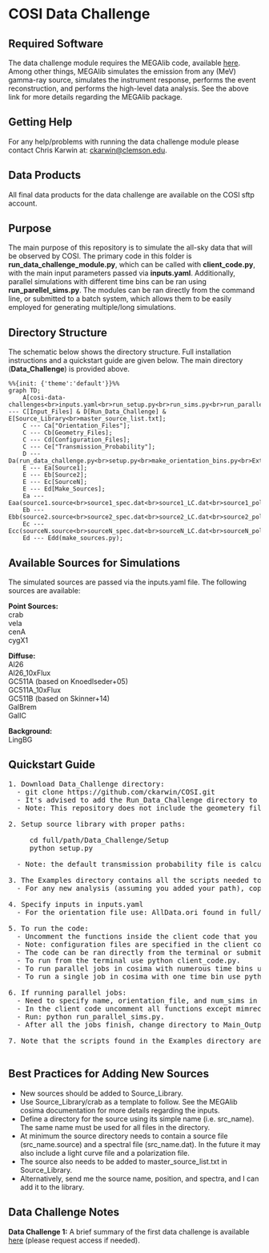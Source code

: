 # COSI Data Challenge

## Required Software <br />
The data challenge module requires the MEGAlib code, available [here](http://megalibtoolkit.com/home.html). Among other things, MEGAlib simulates the emission from any (MeV) gamma-ray source, simulates the instrument response, performs the event reconstruction, and performs the high-level data analysis. See the above link for more details regarding the MEGAlib package.   

## Getting Help <br />
For any help/problems with running the data challenge module please contact Chris Karwin at: ckarwin@clemson.edu. 

## Data Products <br />
All final data products for the data challenge are available on the COSI sftp account.

## Purpose <br />
The main purpose of this repository is to simulate the all-sky data that will be observed by COSI. The primary code in this folder is **run_data_challenge_module.py**, which can be called with **client_code.py**, with the main input parameters passed via **inputs.yaml**. Additionally, parallel simulations with different time bins can be ran using **run_parellel_sims.py**. The modules can be ran directly from the command line, or submitted to a batch system, which allows them to be easily employed for generating multiple/long simulations. 

## Directory Structure <br />
The schematic below shows the directory structure. Full installation instructions and a quickstart guide are given below. The main directory (**Data_Challenge**) is provided above.  

```mermaid
%%{init: {'theme':'default'}}%%
graph TD;
    A[cosi-data-challenges<br>inputs.yaml<br>run_setup.py<br>run_sims.py<br>run_parallel_sims.py<br>submit_jobs.py] --- C[Input_Files] & D[Run_Data_Challenge] & E[Source_Library<br>master_source_list.txt];
    C --- Ca["Orientation_Files"];
    C --- Cb[Geometry_Files];
    C --- Cd[Configuration_Files];
    C --- Ce["Transmission_Probability"];
    D --- Da(run_data_challenge.py<br>setup.py<br>make_orientation_bins.py<br>ExtractImage.cxx<br>ExtractLightCurve.cxx<br>ExtractSpectrum.cxx);
    E --- Ea[Source1];
    E --- Eb[Source2];
    E --- Ec[SourceN];
    E --- Ed[Make_Sources];
    Ea --- Eaa(source1.source<br>source1_spec.dat<br>source1_LC.dat<br>source1_pol.dat);
    Eb --- Ebb(source2.source<br>source2_spec.dat<br>source2_LC.dat<br>source2_pol.dat);
    Ec --- Ecc(sourceN.source<br>sourceN_spec.dat<br>sourceN_LC.dat<br>sourceN_pol.dat);
    Ed --- Edd(make_sources.py);
```

## Available Sources for Simulations <br />
The simulated sources are passed via the inputs.yaml file. The following sources are available:

**Point Sources:**  <br />
crab <br />
vela <br /> 
cenA <br />
cygX1 <br />

**Diffuse:**  <br />
Al26 <br />
Al26_10xFlux <br />
GC511A (based on Knoedlseder+05) <br />
GC511A_10xFlux <br />
GC511B (based on Skinner+14) <br />
GalBrem <br />
GalIC

**Background:**  <br />
LingBG <br />

## Quickstart Guide <br /> 
<pre>
1. Download Data_Challenge directory:
  - git clone https://github.com/ckarwin/COSI.git
  - It's advised to add the Run_Data_Challenge directory to your python path.
  - Note: This repository does not include the geometery file. 

2. Setup source library with proper paths:
     
     cd full/path/Data_Challenge/Setup
     python setup.py
     
  - Note: the default transmission probability file is calculated for 33 km.
     
3. The Examples directory contains all the scripts needed to run the code </b> 
  - For any new analysis (assuming you added your path), copy the following files to a new analysis directory: client_code.py, inputs.yaml, run_parallel_sims.py, and submit_jobs.py.

4. Specify inputs in inputs.yaml </b>
  - For the orientation file use: AllData.ori found in full/path/Data_Challenge/Input_Files/Orientation_Files/COSI_2016_Balloon_Flight
  
5. To run the code:  </b>
  - Uncomment the functions inside the client code that you want to run.
  - Note: configuration files are specified in the client code and can be found in full/path/Data_Challenge/Input_Files/Configuration_Files/Data_Challenges/Data_Challenge_1
  - The code can be ran directly from the terminal or submitted to a batch system.
  - To run from the terminal use python client_code.py.
  - To run parallel jobs in cosima with numerous time bins use python run_parallel_sims.py. 
  - To run a single job in cosima with one time bin use python submit_jobs.py. 

6. If running parallel jobs:
  - Need to specify name, orientation_file, and num_sims in run_parallel_sims.py. 
  - In the client code uncomment all functions except mimrec.
  - Run: python run_parallel_sims.py.  
  - After all the jobs finish, change directory to Main_Output, uncomment just the mimrec function in the client code, then run: python submit_jobs.py.
 
7. Note that the scripts found in the Examples directory are starting templates for running the module. They may need to be modified.

</pre>

## Best Practices for Adding New Sources <br />
* New sources should be added to Source_Library. <br />
* Use Source_Library/crab as a template to follow. See the MEGAlib cosima documentation for more details regarding the inputs. <br />
* Define a directory for the source using its simple name (i.e. src_name). The same name must be used for all files in the directory. <br />
* At minimum the source directory needs to contain a source file (src_name.source) and a spectral file (src_name.dat). In the future it may also include a light curve file and a polarization file. <br />
* The source also needs to be added to master_source_list.txt in Source_Library.
* Alternatively, send me the source name, position, and spectra, and I can add it to the library.

## Data Challenge Notes <br />
**Data Challenge 1:** A brief summary of the first data challenge is available [here](https://drive.google.com/file/d/1GeR5tNGInuIbDskCUN7_H5Pynptr_-Gj/view?usp=sharing) (please request access if needed).
